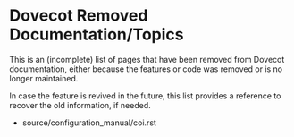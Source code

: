 Dovecot Removed Documentation/Topics
====================================

This is an (incomplete) list of pages that have been removed from Dovecot
documentation, either because the features or code was removed or is no
longer maintained.

In case the feature is revived in the future, this list provides a reference
to recover the old information, if needed.

* source/configuration_manual/coi.rst 
